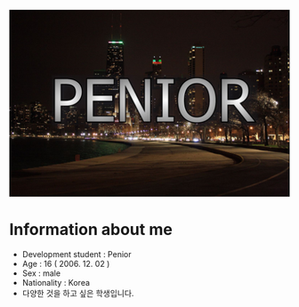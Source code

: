 ![enter image description here](https://github.com/Penior/Penior/blob/main/PENIOR%20LOGO.jpg)
# Information about me #
* Development student : Penior
* Age : 16 ( 2006. 12. 02 )
* Sex : male
* Nationality : Korea
* 다양한 것을 하고 싶은 학생입니다.
